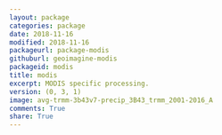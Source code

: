```yaml
---
layout: package
categories: package
date: 2018-11-16
modified: 2018-11-16
packageurl: package-modis
githuburl: geoimagine-modis
packageid: modis
title: modis
excerpt: MODIS specific processing.
version: (0, 3, 1)
image: avg-trmm-3b43v7-precip_3B43_trmm_2001-2016_A
comments: True
share: True
---
```

